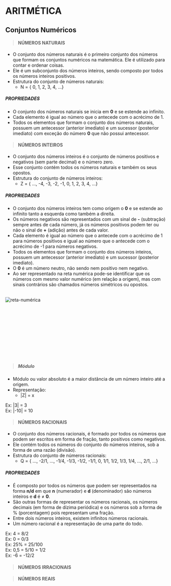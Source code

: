 # ARITMÉTICA

## Conjuntos Numéricos

> #### NÚMEROS NATURAIS
* O conjunto dos números naturais é o primeiro conjunto dos números que formam os conjuntos numéricos na matemática. Ele é utilizado para contar e ordenar coisas.
* Ele é um subconjunto dos números inteiros, sendo composto por todos os números inteiros positivos.
* Estrutura do conjunto de números naturais:
   - N = { 0, 1, 2, 3, 4, ...}

##### PROPRIEDADES
* O conjunto dos números naturais se inicia em **0** e se estende ao infinito.
* Cada elemento é igual ao número que o antecede com o acrécimo de 1.
* Todos os elementos que formam o conjunto dos números naturais, possuem um antecessor (anterior imediato) e um sucessor (posterior imediato) com exceção do número **0** que não possui antecessor.

> #### NÚMEROS INTEIROS
* O conjunto dos números inteiros é o conjunto de números positivos e negativos (sem parte decimal) e o número zero.
* Esse conjunto contém todos os números naturais e também os seus opostos.
* Estrutura do conjunto de números inteiros:
   - Z = { ..., -4, -3, -2, -1, 0, 1, 2, 3, 4, ...}

##### PROPRIEDADES
* O conjunto dos números inteiros tem como origem o **0** e se estende ao infinito tanto a esquerda como também a direita.
* Os números negativos são representados com um sinal de **-** (subtração) sempre antes de cada número, já os números positivos podem ter ou não o sinal de **+** (adição) antes de cada valor.
* Cada elemento é igual ao número que o antecede com o acrécimo de 1 para números positivos e igual ao número que o antecede com o acrécimo de -1 para números negativos.
* Todos os elementos que formam o conjunto dos números inteiros, possuem um antecessor (anterior imediato) e um sucessor (posterior imediato).
* O **0** é um número neutro, não sendo nem positivo nem negativo.
* Ao ser representado na reta numérica pode-se identificar que os números com mesmo valor numérico (em relação a origem), mas com sinais contrários são chamados números simétricos ou opostos.

<br>

<div style="display:inline_block">
   <img align="left" alt="reta-numérica" src="https://static.todamateria.com.br/upload/re/ta/retanumericainteiros.jpg">
</div>
<br>
<br>
<br>
<br>
<br>
<br>
<br>
<br>
<br>
<br>
<br>

> ##### Módulo
* Módulo ou valor absoluto é a maior distância de um número inteiro até a origem.
* Representação:
  - |Z| = x

Ex: |3| = 3  
Ex: |-10| = 10

> #### NÚMEROS RACIONAIS
* O conjunto dos números racionais, é formado por todos os números que podem ser escritos em forma de fração, tanto positivos como negativos.
* Ele contém todos os números do conjunto do números inteiros, sob a forma de uma razão (divisão).
* Estrutura do conjunto de números racionais:
   - Q = { ..., -2/1, ..., -1/4, -1/3, -1/2, -1/1, 0, 1/1, 1/2, 1/3, 1/4, ..., 2/1, ...}

##### PROPRIEDADES
* É composto por todos os números que podem ser representados na forma **n/d** em que **n** (numerador) e **d** (denominador) são números inteiros e **d** é ≠ **0**.
* São outras formas de representar os números racionais, os números decimais (em forma de dízima periódica) e os números sob a forma de % (porcentagem) pois representam uma fração.
* Entre dois números inteiros, existem infinitos números racionais.
* Um número racional é a representação de uma parte do todo.

Ex: 4 = 8/2  
Ex: 0 = 0/3  
Ex: 25% = 25/100  
Ex: 0,5 = 5/10 = 1/2  
Ex: -6 = -12/2

> #### NÚMEROS IRRACIONAIS

> #### NÚMEROS REAIS
